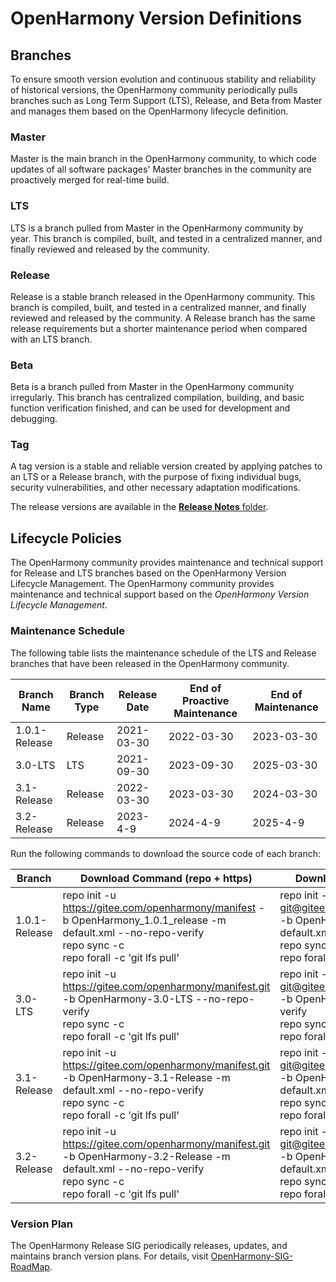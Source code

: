# OpenHarmony Version Definitions

## Branches

To ensure smooth version evolution and continuous stability and reliability of historical versions, the OpenHarmony community periodically pulls branches such as Long Term Support (LTS), Release, and Beta from Master and manages them based on the OpenHarmony lifecycle definition.


### Master

Master is the main branch in the OpenHarmony community, to which code updates of all software packages' Master branches in the community are proactively merged for real-time build.

###  LTS

LTS is a branch pulled from Master in the OpenHarmony community by year. This branch is compiled, built, and tested in a centralized manner, and finally reviewed and released by the community.

### Release

Release is a stable branch released in the OpenHarmony community. This branch is compiled, built, and tested in a centralized manner, and finally reviewed and released by the community. A Release branch has the same release requirements but a shorter maintenance period when compared with an LTS branch.

### Beta

Beta is a branch pulled from Master in the OpenHarmony community irregularly. This branch has centralized compilation, building, and basic function verification finished, and can be used for development and debugging.

### Tag

A tag version is a stable and reliable version created by applying patches to an LTS or a Release branch, with the purpose of fixing individual bugs, security vulnerabilities, and other necessary adaptation modifications.

The release versions are available in the [**Release Notes** folder](../).

## Lifecycle Policies

The OpenHarmony community provides maintenance and technical support for Release and LTS branches based on the OpenHarmony Version Lifecycle Management. The OpenHarmony community provides maintenance and technical support based on the *OpenHarmony Version Lifecycle Management*.

### Maintenance Schedule

The following table lists the maintenance schedule of the LTS and Release branches that have been released in the OpenHarmony community.

| Branch Name       | Branch Type| Release Date | End of Proactive Maintenance| End of Maintenance |
| ------------- | -------- | --------- | ------------ | --------- |
| 1.0.1-Release | Release  | 2021-03-30| 2022-03-30   | 2023-03-30|
| 3.0-LTS       | LTS      | 2021-09-30| 2023-09-30   | 2025-03-30|
| 3.1-Release   | Release  | 2022-03-30| 2023-03-30   | 2024-03-30|
| 3.2-Release   | Release  | 2023-4-9 | 2024-4-9    | 2025-4-9 |

Run the following commands to download the source code of each branch:

| Branch         | Download Command (repo + https)                                    | Download Command (repo + ssh)                                       |
| ------------- | ------------------------------------------------------------ | ------------------------------------------------------------ |
| 1.0.1-Release | repo init -u https://gitee.com/openharmony/manifest -b OpenHarmony_1.0.1_release -m default.xml --no-repo-verify<br>repo sync -c<br>repo forall -c 'git lfs pull' | repo init -u git@gitee.com:openharmony/manifest.git -b OpenHarmony-3.1-Release -m default.xml --no-repo-verify<br>repo sync -c<br>repo forall -c 'git lfs pull' |
| 3.0-LTS       | repo init -u https://gitee.com/openharmony/manifest.git -b OpenHarmony-3.0-LTS --no-repo-verify<br>repo sync -c<br>repo forall -c 'git lfs pull' | repo init -u git@gitee.com:openharmony/manifest.git -b OpenHarmony-3.0-LTS --no-repo-verify<br>repo sync -c<br>repo forall -c 'git lfs pull' |
| 3.1-Release   | repo init -u https://gitee.com/openharmony/manifest.git -b OpenHarmony-3.1-Release -m default.xml --no-repo-verify<br>repo sync -c<br>repo forall -c 'git lfs pull' | repo init -u git@gitee.com:openharmony/manifest.git -b OpenHarmony-3.1-Release -m default.xml --no-repo-verify<br>repo sync -c<br>repo forall -c 'git lfs pull' |
| 3.2-Release   | repo init -u https://gitee.com/openharmony/manifest.git -b OpenHarmony-3.2-Release -m default.xml --no-repo-verify<br>repo sync -c<br>repo forall -c 'git lfs pull' | repo init -u git@gitee.com:openharmony/manifest.git -b OpenHarmony-3.2-Release -m default.xml --no-repo-verify<br>repo sync -c<br>repo forall -c 'git lfs pull' |



### Version Plan

The OpenHarmony Release SIG periodically releases, updates, and maintains branch version plans. For details, visit [OpenHarmony-SIG-RoadMap](https://gitee.com/openharmony-sig/oh-inner-release-management/blob/master/OpenHarmony-SIG-RoadMap.md).
